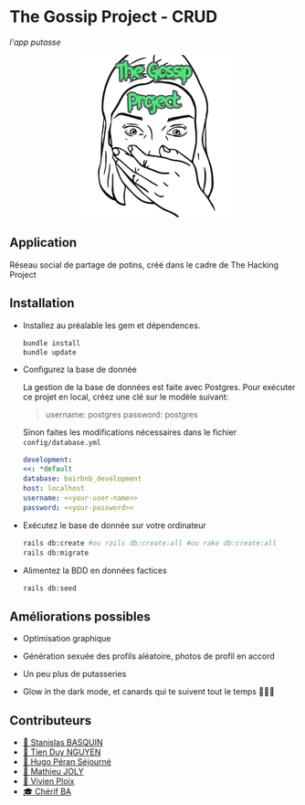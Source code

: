 # The Gossip Project - CRUD
_l'app putasse_

<div style="text-align:center" align="center">
  <img alt="Gossip" src="app/assets/images/the_gossip_project.png">
</div>

## Application

Réseau social de partage de potins, créé dans le cadre de The Hacking Project

## Installation

- Installez au préalable les gem  et dépendences.
  ```
  bundle install
  bundle update
  ```
- Configurez la base de donnée
  
  La gestion de la base de données est faite avec Postgres.
  Pour exécuter ce projet en local, créez une clé sur le modèle suivant:

  >username: postgres
  >password: postgres

  Sinon faites les modifications nécessaires dans le fichier `config/database.yml`

  ```yml
  development:
  <<: *default
  database: bairbnb_development
  host: localhost
  username: <<your-user-name>>
  password: <<your-password>>
  ```

- Exécutez le base de donnée sur votre ordinateur
  
  ```bash
  rails db:create #ou rails db:create:all #ou rake db:create:all
  rails db:migrate
  ```
- Alimentez la BDD en données factices
  
  ```bash
  rails db:seed
  ```
  
 ## Améliorations possibles

- Optimisation graphique

- Génération sexuée des profils aléatoire, photos de profil en accord

- Un peu plus de putasseries

- Glow in the dark mode, et canards qui te suivent tout le temps 🦆🦆🦆

## Contributeurs

- [:bell: Stanislas BASQUIN](https://github.com/StanislasBASQUIN)
- [:dragon_face: Tien Duy NGUYEN](https://github.com/tienduy-nguyen)
- [:city_sunset: Hugo Péran Séjourné](https://github.com/HugoPeranSejourne)
- [:mega: Mathieu JOLY](https://github.com/mathieu-superpose)
- [:santa: Vivien Ploix](https://github.com/Vivien-Ploix)
- [:mortar_board: Chérif BA](https://github.com/barifche)

